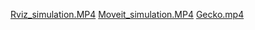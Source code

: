 [Rviz_simulation.MP4](https://raw.githubusercontent.com/Nithya162/Gecko-Robots/main/Rviz_simulation.MP4)
[Moveit_simulation.MP4](https://raw.githubusercontent.com/Nithya162/Gecko-Robots/blob/main/Moveit_simulation.MP4)
[Gecko.mp4](https://raw.githubusercontent.com/Nithya162/Gecko-Robots/blob/main/Gecko.mp4)
